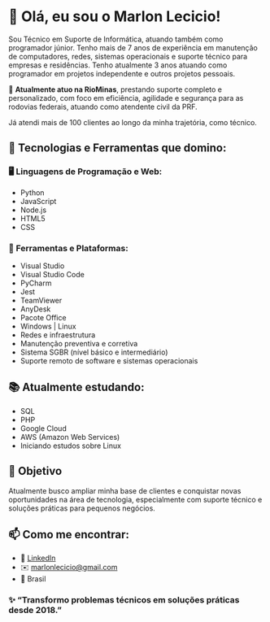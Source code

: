 
# 👋 Olá, eu sou o Marlon Lecicio!

Sou Técnico em Suporte de Informática, atuando também como programador júnior. Tenho mais de 7 anos de experiência em manutenção de computadores, redes, sistemas operacionais e suporte técnico para empresas e residências. Tenho atualmente 3 anos atuando como programador em projetos independente e outros projetos pessoais.

💼 **Atualmente atuo na RioMinas**, prestando suporte completo e personalizado, com foco em eficiência, agilidade e segurança para as rodovias federais, atuando como atendente civil da PRF. 

Já atendi mais de 100 clientes ao longo da minha trajetória, como técnico.

## 🚀 Tecnologias e Ferramentas que domino:

### 🖥️ Linguagens de Programação e Web:
- Python
- JavaScript
- Node.js
- HTML5
- CSS

### 🧰 Ferramentas e Plataformas:
- Visual Studio
- Visual Studio Code
- PyCharm
- Jest
- TeamViewer
- AnyDesk
- Pacote Office
- Windows | Linux
- Redes e infraestrutura
- Manutenção preventiva e corretiva
- Sistema SGBR (nível básico e intermediário)
- Suporte remoto de software e sistemas operacionais

## 📚 Atualmente estudando:
- SQL
- PHP
- Google Cloud
- AWS (Amazon Web Services)
- Iniciando estudos sobre Linux

## 🎯 Objetivo
Atualmente busco ampliar minha base de clientes e conquistar novas oportunidades na área de tecnologia, especialmente com suporte técnico e soluções práticas para pequenos negócios.

## 📫 Como me encontrar:
- 💼 [LinkedIn](https://www.linkedin.com/in/marlon-lecicio-lopes-6b854b175)
- ✉️ marlonlecicio@gmail.com
- 📍 Brasil

### ✨ “Transformo problemas técnicos em soluções práticas desde 2018.”
